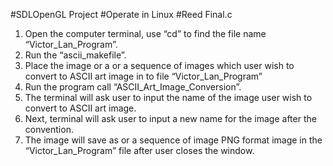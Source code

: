 #SDLOpenGL Project
#Operate in Linux 
#Reed Final.c

1. Open the computer terminal, use “cd” to find the file name “Victor_Lan_Program”.
2. Run the “ascii_makefile”.
3. Place the image or a or a sequence of images which user wish to convert to ASCII art image in to file “Victor_Lan_Program”
4. Run the program call “ASCII_Art_Image_Conversion”.
5. The terminal will ask user to input the name of the image user wish to convert to ASCII art image.
6. Next, terminal will ask user to input a new name for the image after the convention.
7. The image will save as or a sequence of image PNG format image in the “Victor_Lan_Program” file after user closes the window.
